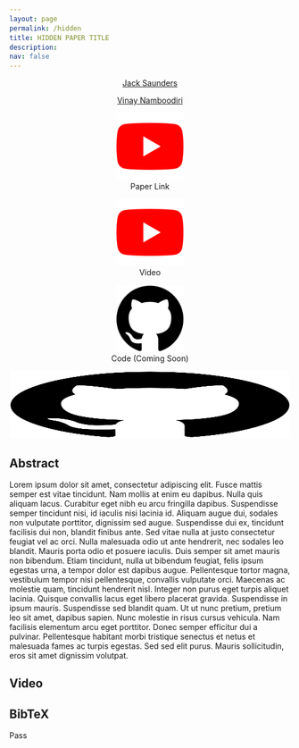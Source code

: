 ```yaml
---
layout: page
permalink: /hidden
title: HIDDEN PAPER TITLE
description:
nav: false
---
```


<div class="container">
  <div class="row">
    <div class="col-sm">
      <p style="text-align:center"><a href="https://jsaunders909.github.io">Jack Saunders</a></p>
    </div>
    <div class="col-sm">
      <p style="text-align:center"><a href="https://vinaypn.github.io">Vinay Namboodiri</a></p>
    </div>
  </div>
</div>

 
<div class="container">
  <div class="row">
    <div class="col-sm">
      <p style="text-align:center"><img src="assets/img/yt.png" alt="YouTube Icon" width="120" height="120"><br>
      <a>Paper Link</a></p>
    </div>
    <div class="col-sm">
      <p style="text-align:center"><img src="assets/img/yt.png" alt="YouTube Icon"  width="120" height="120"><br>
      <a>Video</a></p>
    </div>
    <div class="col-sm">
      <p style="text-align:center"><img src="assets/img/gh.png" alt="GitHub Icon"  width="120" height="120"><br>
      Code (Coming Soon)</p>
    </div>
  </div>
</div>

<p style="text-align:center"><img src="assets/img/gh.png" alt="GitHub Icon"  width="500" height="120"></p>

## Abstract

Lorem ipsum dolor sit amet, consectetur adipiscing elit. Fusce mattis semper est vitae tincidunt. Nam mollis at enim eu dapibus. Nulla quis aliquam lacus. Curabitur eget nibh eu arcu fringilla dapibus. Suspendisse semper tincidunt nisi, id iaculis nisi lacinia id. Aliquam augue dui, sodales non vulputate porttitor, dignissim sed augue. Suspendisse dui ex, tincidunt facilisis dui non, blandit finibus ante. Sed vitae nulla at justo consectetur feugiat vel ac orci. Nulla malesuada odio ut ante hendrerit, nec sodales leo blandit. Mauris porta odio et posuere iaculis. Duis semper sit amet mauris non bibendum. Etiam tincidunt, nulla ut bibendum feugiat, felis ipsum egestas urna, a tempor dolor est dapibus augue. Pellentesque tortor magna, vestibulum tempor nisi pellentesque, convallis vulputate orci. Maecenas ac molestie quam, tincidunt hendrerit nisl. Integer non purus eget turpis aliquet lacinia. Quisque convallis lacus eget libero placerat gravida. Suspendisse in ipsum mauris. Suspendisse sed blandit quam. Ut ut nunc pretium, pretium leo sit amet, dapibus sapien. Nunc molestie in risus cursus vehicula. Nam facilisis elementum arcu eget porttitor. Donec semper efficitur dui a pulvinar. Pellentesque habitant morbi tristique senectus et netus et malesuada fames ac turpis egestas. Sed sed elit purus. Mauris sollicitudin, eros sit amet dignissim volutpat.

## Video


## BibTeX

Pass
